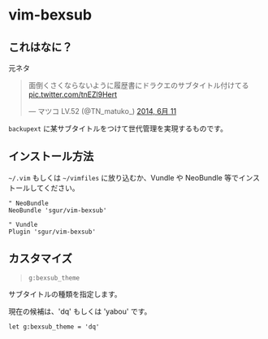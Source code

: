 vim-bexsub
==========

これはなに？
-----------

元ネタ

<blockquote class="twitter-tweet" lang="ja"><p>面倒くさくならないように履歴書にドラクエのサブタイトル付けてる <a href="http://t.co/tnEZl9Hert">pic.twitter.com/tnEZl9Hert</a></p>&mdash; マツコ LV.52 (@TN_matuko_) <a href="https://twitter.com/TN_matuko_/statuses/476577404500983810">2014, 6月 11</a></blockquote>
<script async src="//platform.twitter.com/widgets.js" charset="utf-8"></script>

`backupext` に某サブタイトルをつけて世代管理を実現するものです。

インストール方法
----------------

`~/.vim` もしくは `~/vimfiles` に放り込むか、Vundle や NeoBundle 等でインストールしてください。

```vim
" NeoBundle
NeoBundle 'sgur/vim-bexsub'

" Vundle
Plugin 'sgur/vim-bexsub'
```

カスタマイズ
------------

> `g:bexsub_theme`

サブタイトルの種類を指定します。

現在の候補は、'dq' もしくは 'yabou' です。

    let g:bexsub_theme = 'dq'
